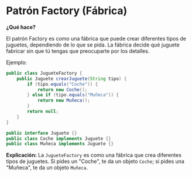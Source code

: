 # Patrón Factory (Fábrica)
**¿Qué hace?**

El patrón Factory es como una fábrica que puede crear diferentes tipos de juguetes, dependiendo de lo que se pida. La fábrica decide qué juguete fabricar sin que tú tengas que preocuparte por los detalles.

Ejemplo:

```java
public class JugueteFactory {
    public Juguete crearJuguete(String tipo) {
        if (tipo.equals("Coche")) {
            return new Coche();
        } else if (tipo.equals("Muñeca")) {
            return new Muñeca();
        }
        return null;
    }
}

public interface Juguete {}
public class Coche implements Juguete {}
public class Muñeca implements Juguete {}
```

**Explicación:**
La `JugueteFactory` es como una fábrica que crea diferentes tipos de juguetes. Si pides un "Coche", te da un objeto `Coche`; si pides una "Muñeca", te da un objeto `Muñeca`.